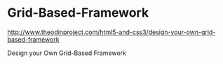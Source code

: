 # Grid-Based-Framework

http://www.theodinproject.com/html5-and-css3/design-your-own-grid-based-framework

Design your Own Grid-Based Framework